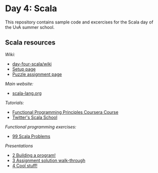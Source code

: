 Day 4: Scala
============

This repository contains sample code and excercises for the Scala day of the UvA summer school.


Scala resources
---------------

*Wiki:*
* [day-four-scala/wiki](https://github.com/eamelink/day-four-scala/wiki)
* [Setup page](https://github.com/eamelink/day-four-scala/wiki/Setup)
* [Puzzle assignment page](https://github.com/eamelink/day-four-scala/wiki/Puzzle)

*Main website:*
* [scala-lang.org](http://www.scala-lang.org/)

*Tutorials:*
* [Functional Programming Principles Coursera Course](https://www.coursera.org/course/progfun)
* [Twitter's Scala School](http://twitter.github.io/scala_school/)

*Functional programming exercises:*
* [99 Scala Problems](http://aperiodic.net/phil/scala/s-99/)

*Presentations*
* [2 Building a program!](https://docs.google.com/presentation/d/18cSh921BBf60ngDPFrl5ofvF9VXTBuXtd7v3H4ihCpE/pub?start=false&loop=false&delayms=3000)
* [3 Assignment solution walk-through](https://docs.google.com/presentation/d/1OptwsEmF5nvgvOTeTmp-174DxqgyZLtxbJCuhvKmArE/pub?start=false&loop=false&delayms=3000)
* [4 Cool stuff!](https://docs.google.com/presentation/d/1HvhT9ZlmQILk_wQUPB6CtWkDI3W3XnGL8Kf-ikHFTCk/pub?start=false&loop=false&delayms=60000)
